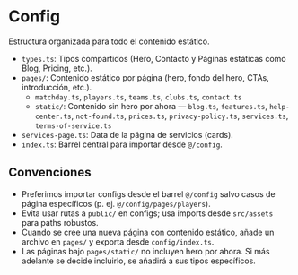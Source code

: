 # Config

Estructura organizada para todo el contenido estático.

- `types.ts`: Tipos compartidos (Hero, Contacto y Páginas estáticas como Blog, Pricing, etc.).
- `pages/`: Contenido estático por página (hero, fondo del hero, CTAs, introducción, etc.).
	- `matchday.ts`, `players.ts`, `teams.ts`, `clubs.ts`, `contact.ts`
	- `static/`: Contenido sin hero por ahora — `blog.ts`, `features.ts`, `help-center.ts`, `not-found.ts`, `prices.ts`, `privacy-policy.ts`, `services.ts`, `terms-of-service.ts`
- `services-page.ts`: Data de la página de servicios (cards).
- `index.ts`: Barrel central para importar desde `@/config`.

## Convenciones

- Preferimos importar configs desde el barrel `@/config` salvo casos de página específicos (p. ej. `@/config/pages/players`).
- Evita usar rutas a `public/` en configs; usa imports desde `src/assets` para paths robustos.
- Cuando se cree una nueva página con contenido estático, añade un archivo en `pages/` y exporta desde `config/index.ts`.
 - Las páginas bajo `pages/static/` no incluyen hero por ahora. Si más adelante se decide incluirlo, se añadirá a sus tipos específicos.
